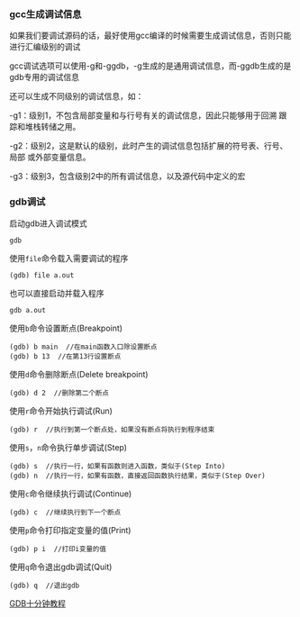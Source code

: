 ### gcc生成调试信息

如果我们要调试源码的话，最好使用gcc编译的时候需要生成调试信息，否则只能进行汇编级别的调试

gcc调试选项可以使用-g和-ggdb，-g生成的是通用调试信息，而-ggdb生成的是gdb专用的调试信息

还可以生成不同级别的调试信息，如：

-g1：级别1，不包含局部变量和与行号有关的调试信息，因此只能够用于回溯
跟踪和堆栈转储之用。

-g2：级别2，这是默认的级别，此时产生的调试信息包括扩展的符号表、行号、局部
或外部变量信息。

-g3：级别3，包含级别2中的所有调试信息，以及源代码中定义的宏

### gdb调试

启动gdb进入调试模式

```
gdb
```

使用`file`命令载入需要调试的程序

```
(gdb) file a.out
```

也可以直接启动并载入程序

```
gdb a.out
```

使用`b`命令设置断点(Breakpoint)

```
(gdb) b main  //在main函数入口除设置断点
(gdb) b 13  //在第13行设置断点
```

使用`d`命令删除断点(Delete breakpoint)

```
(gdb) d 2  //删除第二个断点
```

使用`r`命令开始执行调试(Run)

```
(gdb) r  //执行到第一个断点处，如果没有断点将执行到程序结束
```

使用`s`，`n`命令执行单步调试(Step)

```
(gdb) s  //执行一行，如果有函数则进入函数，类似于(Step Into)
(gdb) n  //执行一行，如果有函数，直接返回函数执行结果，类似于(Step Over)
```

使用`c`命令继续执行调试(Continue)

```
(gdb) c  //继续执行到下一个断点
```

使用`p`命令打印指定变量的值(Print)

```
(gdb) p i  //打印i变量的值
```

使用`q`命令退出gdb调试(Quit)

```
(gdb) q  //退出gdb
```



[ GDB十分钟教程](https://blog.csdn.net/liigo/article/details/582231)